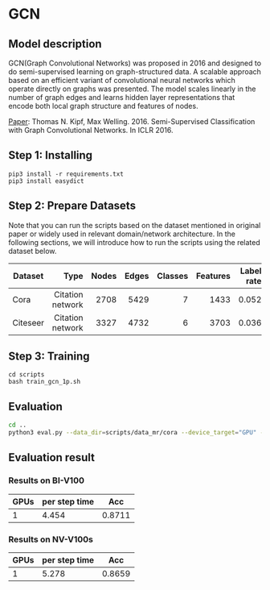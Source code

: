 # GCN

## Model description
GCN(Graph Convolutional Networks) was proposed in 2016 and designed to do semi-supervised learning on graph-structured data. A scalable approach based on an efficient variant of convolutional neural networks which operate directly on graphs was presented. The model scales linearly in the number of graph edges and learns hidden layer representations that encode both local graph structure and features of nodes.

[Paper](https://arxiv.org/abs/1609.02907):  Thomas N. Kipf, Max Welling. 2016. Semi-Supervised Classification with Graph Convolutional Networks. In ICLR 2016.

## Step 1: Installing
```
pip3 install -r requirements.txt
pip3 install easydict
```

## Step 2: Prepare Datasets

Note that you can run the scripts based on the dataset mentioned in original paper or widely used in relevant domain/network architecture. In the following sections, we will introduce how to run the scripts using the related dataset below.

| Dataset  | Type             | Nodes | Edges | Classes | Features | Label rate |
| -------  | ---------------: |-----: | ----: | ------: |--------: | ---------: |
| Cora    | Citation network | 2708  | 5429  | 7       | 1433     | 0.052      |
| Citeseer| Citation network | 3327  | 4732  | 6       | 3703     | 0.036      |

## Step 3: Training
```
cd scripts 
bash train_gcn_1p.sh
```
## Evaluation

```bash
cd ..
python3 eval.py --data_dir=scripts/data_mr/cora --device_target="GPU" --model_ckpt scripts/train/ckpt/ckpt_gcn-200_1.ckpt  &> eval.log &
```

## Evaluation result

### Results on BI-V100

| GPUs | per step time  |  Acc  |
|------|--------------  |-------|
|   1  |   4.454        | 0.8711|

### Results on NV-V100s

| GPUs | per step time  |  Acc  |
|------|--------------  |-------|
|   1  |   5.278        | 0.8659|
